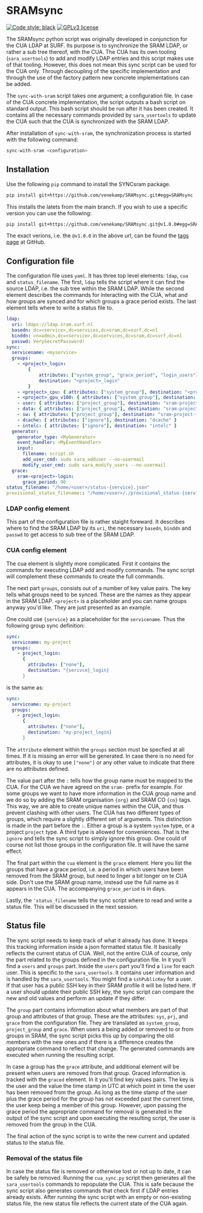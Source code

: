 # SRAMsync

[![Code style: black](https://img.shields.io/badge/code%20style-black-000000.svg)](https://github.com/psf/black)
[![GPLv3 license](https://img.shields.io/badge/License-GPLv3-ble.svg)](http://perso.crans.org/besson/LICENSE.html)

The SRAMsync python script was originally developed in conjunction for the CUA
LDAP at SURF. Its purpose is to synchronize the SRAM LDAP, or rather a sub tree
thereof, with the CUA. The CUA has its own tooling (`sara_usertools`) to add
and modify LDAP entries and this script makes use of that tooling. However,
this does not mean this sync script can be used for the CUA only. Through
decoupling of the specific implementation and through the use of the factory
pattern new concrete implementations can be added.

The `sync-with-sram` script takes one argument; a configuration file. In case
of the CUA concrete implementation, the script outputs a bash script on
standard output. This bash script should be run after it has been created. It
contains all the necessary commands provided by `sara_usertools` to update the
CUA such that the CUA is synchronized with the SRAM LDAP.

After installation of `sync-with-sram`, the synchronization process is started
with the following command:

```bash
sync-with-sram <configuration>
```

## Installation

Use the following `pip` command to install the SYNCsram package.
```bash
pip install git+https://github.com/venekamp/SRAMsync.git#egg=SRAMsync
```
This installs the latets from the main branch. If you wish to use a specific
version you can use the following:
```bash
pip install git+https://github.com/venekamp/SRAMsync.git@v1.0.0#egg=SRAMsync
```
The exact verions, i.e. the  `@v1.0.0` in the above url, can be found the
[tags page](https://github.com/venekamp/SRAMsync/tags) at GitHub.

## Configuration file

The configuration file uses `yaml`. It has three top level elements: `ldap`,
`cua` and `status_filename`. The first, `ldap` tells the script where it can
find the source LDAP, i.e. the sub tree within the SRAM LDAP. While the
second element describes the commands for interacting with the CUA, what and
how groups are synced and for which groups a grace period exists. The last
element tells where to write a status file to.

```yaml
ldap:
  uri: ldaps://ldap.sram.surf.nl
  basedn: dc=<service>,dc=services,dc=sram,dc=surf,dc=nl
  binddn: cn=admin,dc=<service>,dc=services,dc=sram,dc=surf,dc=nl
  passwd: VerySecretPassword!
sync:
  servicename: <myservice>
  groups:
    - <project>_login:
        {
            attributes: ["system_group", "grace_period", "login_users"],
            destination: "<project>_login"
        }
    - <project>_cpu: { attributes: ["system_group"], destination: "<project>_cpu" }
    - <project>_gpu_v100: { attributes: ["system_group"], destination: "<project>_gpu_v100" }
    - user: { attributes: ["project_group"], destination: "sram-project-{co}-user" }
    - data: { attributes: ["project_group"], destination: "sram-project-{co}-data" }
    - sw: { attributes: ["project_group"], destination: "sram-project-{co}-sw" }
    - dcache: { attributes: ["ignore"], destination: "dcache" }
    - intelc: { attributes: ["ignore"], destination: "intelc" }
  generator:
    generator_type: <MyGenerator>
    event_handler: <MyEventHandler>
    input:
      filename: script.sh
      add_user_cmd: sudo sara_adduser --no-usermail
      modify_user_cmd: sudo sara_modify_users --no-usermail
  grace:
    sram-<project>-login:
      grace_period: 90
status_filename: "/home/<user>/status-{service}.json"
provisional_status_filename:: "/home/<user>/./provisional_status-{service}.json"
```

### LDAP config element

This part of the configuration file is rather staight foreward. It describes
where to find the SRAM LDAP by its `uri`, the necessary `basedn`, `binddn` and
`passwd` to get access to sub tree of the SRAM LDAP.

### CUA config element

The cua element is slightly more complicated. First it contains the commands
for executing LDAP add and modify commands. The sync script will complement
these commands to create the full commands.

The next part `groups`, consists out of a number of key value pairs. The key
tells what groups need to be synced. These are the names as they appear in the
SRAM LDAP. `<project>` is a placeholder and you can name groups anyway you'd
like. They are just presented as an example.

One could use `{service}` as a placeholder for the `servicename`. Thus the
following group sync definition:

```yaml
sync:
  servicname: my-project
  groups:
    - project_login:
      {
        attributes: ["none"],
        destination: "{serivce}_login}
      }
```

is the same as:

```yaml
sync:
  servicname: my-project
  groups:
    - project_login:
      {
        attributes: ["none"],
        destination: "my-project_login}
      }
```

The `attribute` element within the `groups` section must be specfied at all
times. If it is missing an error will be generated. In case there is no need
for attributes, it is okay to use `["none"]` or any other value to indicate
that there are no attributes defined.

The value part after the `:` tells how the group name must be mapped to the
CUA. For the CUA we have agreed on the `sram-` prefix for example. For some
groups we want to have more information in the CUA group name and we do so by
adding the SRAM organisation `{org}` and SRAM CO `{co}` tags. This way, we are
able to create unique names within the CUA, and thus prevent clashing with
other users. The CUA has two different types of groups, which require a
slightly different set of arguments. This distinction is made in the part
before the `:`. Either a group is a system `system` type, or a project
`project` type. A third type is allowed for conveniences. That is the `ignore`
and tells the sync script to simply ignore this group. One could of course not
list those groups in the configuration file. It will have the same effect.

The final part within the `cua` element is the `grace` element. Here you list
the groups that have a grace period, i.e. a period in which users have been
removed from the SRAM group, but need to linger a bit longer on te CUA side.
Don't use the SRAM group name, instead use the full name as it appears in the
CUA. The accompanying `grace_period` is in days.

Lastly, the `'status_filename` tells the sync script where to read and write
a status file. This will be discussed in the next session.

## Status file

The sync script needs to keep track of what it already has done. It keeps this
tracking information inside a json formatted status file. It basically reflects
the current status of CUA. Well, not the entire CUA of course, only the part
related to the groups defined in the configuration file. In it you'll find a
`users` and `groups` part. Inside the `users` part you'll find a `line` for
each user. This is specific to the `sara_usertools`. It contains user
information and is handled by the `sara_usertools`. You might find a
`sshPublicKey` for a user. If that user has a public SSH key in their SRAM
profile it will be listed here. If a user should update their public SSH key,
the sync script can compare the new and old values and perform an update if
they differ.

The `group` part contains information about what members are part of that group
and attributes of that group. These are the attributes: `sys`, `prj`, and
`grace` from the configuration file. They are translated as `system_group`,
`project_group` and `grace`. When users a being added or removed to or from
groups in SRAM, the sync script picks this up by comparing the old members with
the new ones and if there is a difference creates the appropriate command to
reflect that change. The generated commands are executed when running the
resulting script.

In case a group has the `grace` attribute, and additional element will be
present when users are removed from that group. Graced information is tracked
with the `graced` element. In it you'll find key values pairs. The key is the
user and the value the time stamp in UTC at which point in time the user has
been removed from the group. As long as the time stamp of the user plus the
grace period for the group has not exceeded past the current time, the user
keep being a member of this group. However, upon passing the grace period the
appropriate command for removal is generated in the output of the sync script
and upon executing the resulting script, the user is removed from the group in
the CUA.

The final action of the sync script is to write the new current and updated
status to the status file.

### Removal of the status file

In case the status file is removed or otherwise lost or not up to date, it can
be safely be removed. Running the `cua_sync.py` script then generates all the
`sara_usertools` commands to repopulate the CUA. This is safe because the sync
script also generates commands that check first if LDAP entries already exists.
After running the sync script with an empty or non-existing status file, the
new status file reflects the current state of the CUA again.
